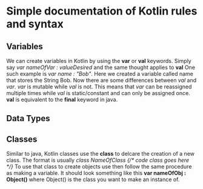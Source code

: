 # Simple documentation of Kotlin rules and syntax

## Variables

We can create variables in Kotlin by using the __var__ or __val__ keywords. Simply say _var nameOfVar : valueDesired_ and the same thought applies to __val__ 
One such example is _var name : "Bob"_. Here we created a variable called name that stores the String Bob. Now there are some differences between _val_ and _var_.
_var_ is mutable while _val_ is not. This means that _var_ can be reassigned multiple times while _val_ is static/constant and can only be assigned once.
__val__ is equivalent to the __final__ keyword in java.

## Data Types



## Classes

Similar to java, Kotlin classes use the __class__ to delcare the creation of a new class. The format is usually _class NameOfClass {/* code class goes here */}_
To use that class to create objects use then follow the same procedure as making a variable. It should look something like this __var nameOfObj : Object()__ where Object() is the class you want to make 
an instance of.

